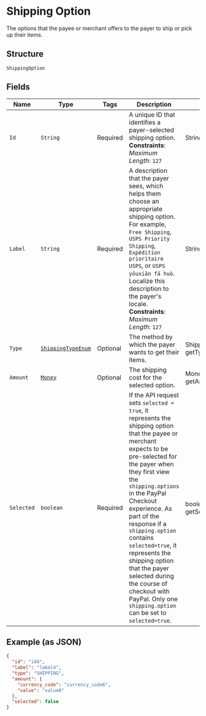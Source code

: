 
# Shipping Option

The options that the payee or merchant offers to the payer to ship or pick up their items.

## Structure

`ShippingOption`

## Fields

| Name | Type | Tags | Description | Getter | Setter |
|  --- | --- | --- | --- | --- | --- |
| `Id` | `String` | Required | A unique ID that identifies a payer-selected shipping option.<br>**Constraints**: *Maximum Length*: `127` | String getId() | setId(String id) |
| `Label` | `String` | Required | A description that the payer sees, which helps them choose an appropriate shipping option. For example, `Free Shipping`, `USPS Priority Shipping`, `Expédition prioritaire USPS`, or `USPS yōuxiān fā huò`. Localize this description to the payer's locale.<br>**Constraints**: *Maximum Length*: `127` | String getLabel() | setLabel(String label) |
| `Type` | [`ShippingTypeEnum`](../../doc/models/shipping-type-enum.md) | Optional | The method by which the payer wants to get their items. | ShippingTypeEnum getType() | setType(ShippingTypeEnum type) |
| `Amount` | [`Money`](../../doc/models/money.md) | Optional | The shipping cost for the selected option. | Money getAmount() | setAmount(Money amount) |
| `Selected` | `boolean` | Required | If the API request sets `selected = true`, it represents the shipping option that the payee or merchant expects to be pre-selected for the payer when they first view the `shipping.options` in the PayPal Checkout experience. As part of the response if a `shipping.option` contains `selected=true`, it represents the shipping option that the payer selected during the course of checkout with PayPal. Only one `shipping.option` can be set to `selected=true`. | boolean getSelected() | setSelected(boolean selected) |

## Example (as JSON)

```json
{
  "id": "id4",
  "label": "label4",
  "type": "SHIPPING",
  "amount": {
    "currency_code": "currency_code6",
    "value": "value0"
  },
  "selected": false
}
```

